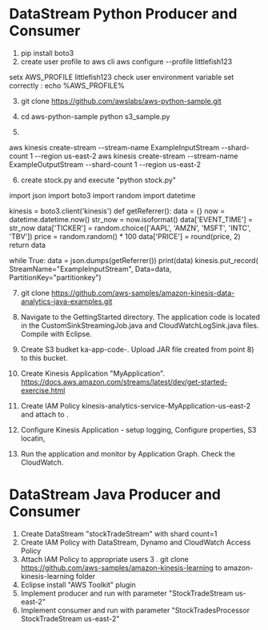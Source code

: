 DataStream Python Producer and Consumer
=======================================
1. pip install boto3
2. create user profile to aws cli
aws configure --profile littlefish123

setx AWS_PROFILE littlefish123 
check user environment variable set correctly : echo %AWS_PROFILE%

3. git clone https://github.com/awslabs/aws-python-sample.git
4. cd aws-python-sample
   python s3_sample.py
   
5. 
aws kinesis create-stream --stream-name ExampleInputStream --shard-count 1 --region us-east-2
aws kinesis create-stream --stream-name ExampleOutputStream --shard-count 1 --region us-east-2   

6. create stock.py and execute "python stock.py"
 
import json
import boto3
import random
import datetime

kinesis = boto3.client('kinesis')
def getReferrer():
    data = {}
    now = datetime.datetime.now()
    str_now = now.isoformat()
    data['EVENT_TIME'] = str_now
    data['TICKER'] = random.choice(['AAPL', 'AMZN', 'MSFT', 'INTC', 'TBV'])
    price = random.random() * 100
    data['PRICE'] = round(price, 2)
    return data

while True:
        data = json.dumps(getReferrer())
        print(data)
        kinesis.put_record(
                StreamName="ExampleInputStream",
                Data=data,
                PartitionKey="partitionkey")


7. git clone https://github.com/aws-samples/amazon-kinesis-data-analytics-java-examples.git

8. Navigate to the GettingStarted directory. The application code is located in the CustomSinkStreamingJob.java and CloudWatchLogSink.java files.
   Compile with Eclipse.
   
9. Create S3 budket ka-app-code-<username>. Upload JAR file created from point 8) to this bucket.

10. Create Kinesis Application "MyApplication". 
https://docs.aws.amazon.com/streams/latest/dev/get-started-exercise.html

11. Create IAM Policy kinesis-analytics-service-MyApplication-us-east-2 and attach to <username>.

12. Configure Kinesis Application - setup logging, Configure properties, S3 locatin, 

13. Run the application and monitor by Application Graph. Check the CloudWatch.



DataStream Java Producer and Consumer
=====================================
1. Create DataStream "stockTradeStream" with shard count=1
2. Create IAM Policy with DataStream, Dynamo and CloudWatch Access Policy
2. Attach IAM Policy to appropriate users
3 . git clone  https://github.com/aws-samples/amazon-kinesis-learning to amazon-kinesis-learning folder
4. Eclipse install "AWS Toolkit" plugin
5. Implement producer and run with parameter "StockTradeStream us-east-2"
6. Implement consumer and run with parameter "StockTradesProcessor StockTradeStream us-east-2"


